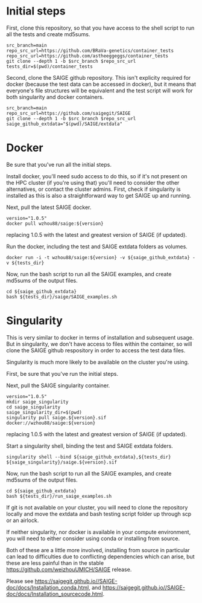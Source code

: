 # Initial steps

First, clone this repository, so that you have access to the shell script to run all the tests and create md5sums.

```
src_branch=main
repo_src_url=https://github.com/BRaVa-genetics/container_tests
repo_src_url=https://github.com/astheeggeggs/container_tests
git clone --depth 1 -b $src_branch $repo_src_url
tests_dir=$(pwd)/container_tests
```

Second, clone the SAIGE github repository. This isn't explicity required for docker (because the test data can be accessed in docker), but it means that everyone's file structures will be equivalent and the test script will work for both singularity and docker containers.

```
src_branch=main
repo_src_url=https://github.com/saigegit/SAIGE
git clone --depth 1 -b $src_branch $repo_src_url
saige_github_extdata="$(pwd)/SAIGE/extdata"
```

# Docker

Be sure that you've run all the initial steps.

Install docker, you'll need sudo access to do this, so if it's not present on the HPC cluster (if you're using that) you'll need to consider the other alternatives, or contact the cluster admins. First, check if singularity is installed as this is also a straightforward way to get SAIGE up and running.

Next, pull the latest SAIGE docker.

```
version="1.0.5"
docker pull wzhou88/saige:${version}
```

replacing 1.0.5 with the latest and greatest version of SAIGE (if updated).

Run the docker, including the test and SAIGE extdata folders as volumes.

```
docker run -i -t wzhou88/saige:${version} -v ${saige_github_extdata} -v ${tests_dir}
```

Now, run the bash script to run all the SAIGE examples, and create md5sums of the output files.

```
cd ${saige_github_extdata}
bash ${tests_dir}/saige/SAIGE_examples.sh 
```

# Singularity

This is very similar to docker in terms of installation and subsequent usage. But in singularity, we don't have access to files within the container, so will clone the SAIGE github respository in order to access the test data files.

Singularity is much more likely to be available on the cluster you're using.

First, be sure that you've run the initial steps.

Next, pull the SAIGE singularity container.

```
version="1.0.5"
mkdir saige_singularity
cd saige_singularity
saige_singularity_dir=$(pwd)
singularity pull saige.${version}.sif docker://wzhou88/saige:${version}
```

replacing 1.0.5 with the latest and greatest version of SAIGE (if updated).

Start a singularity shell, binding the test and SAIGE extdata folders.

```
singularity shell --bind ${saige_github_extdata},${tests_dir} ${saige_singularity}/saige.${version}.sif
```

Now, run the bash script to run all the SAIGE examples, and create md5sums of the output files.

```
cd ${saige_github_extdata}
bash ${tests_dir}/run_saige_examples.sh
```

If git is not available on your cluster, you will need to clone the repository locally and move the extdata and bash testing script folder up through scp or an airlock.

If neither singularity, nor docker is available in your compute environment, you will need to either consider using conda or installing from source.

Both of these are a little more involved, installing from source in particular can lead to difficulties due to conflicting dependencies which can arise, but these are less painful than in the stable https://github.com/weizhouUMICH/SAIGE release.

Please see https://saigegit.github.io//SAIGE-doc/docs/Installation_conda.html, and https://saigegit.github.io//SAIGE-doc/docs/Installation_sourcecode.html. 
